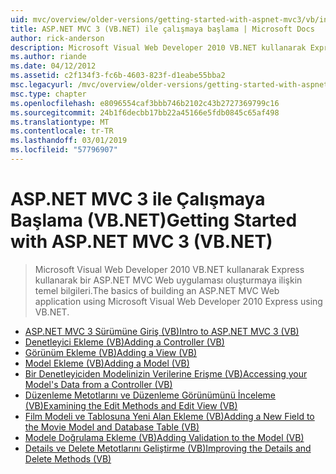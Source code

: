 ```yaml
---
uid: mvc/overview/older-versions/getting-started-with-aspnet-mvc3/vb/index
title: ASP.NET MVC 3 (VB.NET) ile çalışmaya başlama | Microsoft Docs
author: rick-anderson
description: Microsoft Visual Web Developer 2010 VB.NET kullanarak Express kullanarak bir ASP.NET MVC Web uygulaması oluşturmaya ilişkin temel bilgileri.
ms.author: riande
ms.date: 04/12/2012
ms.assetid: c2f134f3-fc6b-4603-823f-d1eabe55bba2
msc.legacyurl: /mvc/overview/older-versions/getting-started-with-aspnet-mvc3/vb
msc.type: chapter
ms.openlocfilehash: e8096554caf3bbb746b2102c43b2727369799c16
ms.sourcegitcommit: 24b1f6decbb17bb22a45166e5fdb0845c65af498
ms.translationtype: MT
ms.contentlocale: tr-TR
ms.lasthandoff: 03/01/2019
ms.locfileid: "57796907"
---
```

<a name="getting-started-with-aspnet-mvc-3-vbnet"></a><span data-ttu-id="81d5e-103">ASP.NET MVC 3 ile Çalışmaya Başlama (VB.NET)</span><span class="sxs-lookup"><span data-stu-id="81d5e-103">Getting Started with ASP.NET MVC 3 (VB.NET)</span></span>
====================
> <span data-ttu-id="81d5e-104">Microsoft Visual Web Developer 2010 VB.NET kullanarak Express kullanarak bir ASP.NET MVC Web uygulaması oluşturmaya ilişkin temel bilgileri.</span><span class="sxs-lookup"><span data-stu-id="81d5e-104">The basics of building an ASP.NET MVC Web application using Microsoft Visual Web Developer 2010 Express using VB.NET.</span></span>


- [<span data-ttu-id="81d5e-105">ASP.NET MVC 3 Sürümüne Giriş (VB)</span><span class="sxs-lookup"><span data-stu-id="81d5e-105">Intro to ASP.NET MVC 3 (VB)</span></span>](intro-to-aspnet-mvc-3.md)
- [<span data-ttu-id="81d5e-106">Denetleyici Ekleme (VB)</span><span class="sxs-lookup"><span data-stu-id="81d5e-106">Adding a Controller (VB)</span></span>](adding-a-controller.md)
- [<span data-ttu-id="81d5e-107">Görünüm Ekleme (VB)</span><span class="sxs-lookup"><span data-stu-id="81d5e-107">Adding a View (VB)</span></span>](adding-a-view.md)
- [<span data-ttu-id="81d5e-108">Model Ekleme (VB)</span><span class="sxs-lookup"><span data-stu-id="81d5e-108">Adding a Model (VB)</span></span>](adding-a-model.md)
- [<span data-ttu-id="81d5e-109">Bir Denetleyiciden Modelinizin Verilerine Erişme (VB)</span><span class="sxs-lookup"><span data-stu-id="81d5e-109">Accessing your Model's Data from a Controller (VB)</span></span>](accessing-your-models-data-from-a-controller.md)
- [<span data-ttu-id="81d5e-110">Düzenleme Metotlarını ve Düzenleme Görünümünü İnceleme (VB)</span><span class="sxs-lookup"><span data-stu-id="81d5e-110">Examining the Edit Methods and Edit View (VB)</span></span>](examining-the-edit-methods-and-edit-view.md)
- [<span data-ttu-id="81d5e-111">Film Modeli ve Tablosuna Yeni Alan Ekleme (VB)</span><span class="sxs-lookup"><span data-stu-id="81d5e-111">Adding a New Field to the Movie Model and Database Table (VB)</span></span>](adding-a-new-field.md)
- [<span data-ttu-id="81d5e-112">Modele Doğrulama Ekleme (VB)</span><span class="sxs-lookup"><span data-stu-id="81d5e-112">Adding Validation to the Model (VB)</span></span>](adding-validation-to-the-model.md)
- [<span data-ttu-id="81d5e-113">Details ve Delete Metotlarını Geliştirme (VB)</span><span class="sxs-lookup"><span data-stu-id="81d5e-113">Improving the Details and Delete Methods (VB)</span></span>](improving-the-details-and-delete-methods.md)
